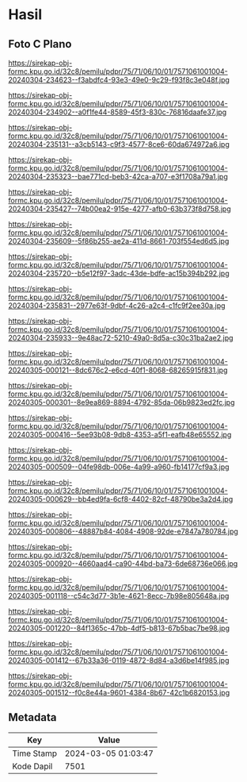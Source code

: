 # Hasil

## Foto C Plano

https://sirekap-obj-formc.kpu.go.id/32c8/pemilu/pdpr/75/71/06/10/01/7571061001004-20240304-234623--f3abdfc4-93e3-49e0-9c29-f93f8c3e048f.jpg

https://sirekap-obj-formc.kpu.go.id/32c8/pemilu/pdpr/75/71/06/10/01/7571061001004-20240304-234902--a0f1fe44-8589-45f3-830c-76816daafe37.jpg

https://sirekap-obj-formc.kpu.go.id/32c8/pemilu/pdpr/75/71/06/10/01/7571061001004-20240304-235131--a3cb5143-c9f3-4577-8ce6-60da674972a6.jpg

https://sirekap-obj-formc.kpu.go.id/32c8/pemilu/pdpr/75/71/06/10/01/7571061001004-20240304-235323--bae771cd-beb3-42ca-a707-e3f1708a79a1.jpg

https://sirekap-obj-formc.kpu.go.id/32c8/pemilu/pdpr/75/71/06/10/01/7571061001004-20240304-235427--74b00ea2-915e-4277-afb0-63b373f8d758.jpg

https://sirekap-obj-formc.kpu.go.id/32c8/pemilu/pdpr/75/71/06/10/01/7571061001004-20240304-235609--5f86b255-ae2a-411d-8661-703f554ed6d5.jpg

https://sirekap-obj-formc.kpu.go.id/32c8/pemilu/pdpr/75/71/06/10/01/7571061001004-20240304-235720--b5e12f97-3adc-43de-bdfe-ac15b394b292.jpg

https://sirekap-obj-formc.kpu.go.id/32c8/pemilu/pdpr/75/71/06/10/01/7571061001004-20240304-235831--2977e63f-9dbf-4c26-a2c4-c1fc9f2ee30a.jpg

https://sirekap-obj-formc.kpu.go.id/32c8/pemilu/pdpr/75/71/06/10/01/7571061001004-20240304-235933--9e48ac72-5210-49a0-8d5a-c30c31ba2ae2.jpg

https://sirekap-obj-formc.kpu.go.id/32c8/pemilu/pdpr/75/71/06/10/01/7571061001004-20240305-000121--8dc676c2-e6cd-40f1-8068-68265915f831.jpg

https://sirekap-obj-formc.kpu.go.id/32c8/pemilu/pdpr/75/71/06/10/01/7571061001004-20240305-000301--8e9ea869-8894-4792-85da-06b9823ed2fc.jpg

https://sirekap-obj-formc.kpu.go.id/32c8/pemilu/pdpr/75/71/06/10/01/7571061001004-20240305-000416--5ee93b08-9db8-4353-a5f1-eafb48e65552.jpg

https://sirekap-obj-formc.kpu.go.id/32c8/pemilu/pdpr/75/71/06/10/01/7571061001004-20240305-000509--04fe98db-006e-4a99-a960-fb14177cf9a3.jpg

https://sirekap-obj-formc.kpu.go.id/32c8/pemilu/pdpr/75/71/06/10/01/7571061001004-20240305-000629--bb4ed9fa-6cf8-4402-82cf-48790be3a2d4.jpg

https://sirekap-obj-formc.kpu.go.id/32c8/pemilu/pdpr/75/71/06/10/01/7571061001004-20240305-000806--48887b84-4084-4908-92de-e7847a780784.jpg

https://sirekap-obj-formc.kpu.go.id/32c8/pemilu/pdpr/75/71/06/10/01/7571061001004-20240305-000920--4660aad4-ca90-44bd-ba73-6de68736e066.jpg

https://sirekap-obj-formc.kpu.go.id/32c8/pemilu/pdpr/75/71/06/10/01/7571061001004-20240305-001118--c54c3d77-3b1e-4621-8ecc-7b98e805648a.jpg

https://sirekap-obj-formc.kpu.go.id/32c8/pemilu/pdpr/75/71/06/10/01/7571061001004-20240305-001220--84f1365c-47bb-4df5-b813-67b5bac7be98.jpg

https://sirekap-obj-formc.kpu.go.id/32c8/pemilu/pdpr/75/71/06/10/01/7571061001004-20240305-001412--67b33a36-0119-4872-8d84-a3d6be14f985.jpg

https://sirekap-obj-formc.kpu.go.id/32c8/pemilu/pdpr/75/71/06/10/01/7571061001004-20240305-001512--f0c8e44a-9601-4384-8b67-42c1b6820153.jpg


## Metadata

| Key        | Value               |
| ---------- | ------------------- |
| Time Stamp | 2024-03-05 01:03:47 |
| Kode Dapil | 7501                |



